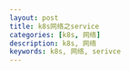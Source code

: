 ```yaml
---
layout: post
title: k8s网络之service
categories: [k8s, 网络]
description: k8s, 网络
keywords: k8s, 网络, serivce
---
```

